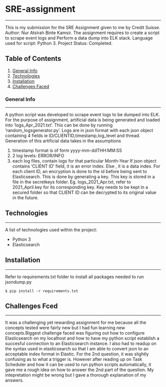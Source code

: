 # SRE-assignment
***
This is my submission for the SRE Assignment given to me by Credit Suisse. Author: Nur Atsirah Binte Kamsir. The assignment requires to create a script to scrape event logs and 
Perform a data dump into ELK stack. Language used for script: Python 3. Project Status: Completed.
## Table of Contents
1. [General Info](#general-info)
2. [Technologies](#technologies)
3. [Installation](#installation)
4. [Challenges Faced](#challenges)

### General Info
***
A python script was developed to scrape event logs to be dumped into ELK. For the purpose of assignment, artificial data is being generated and loaded into ‘logs_Apr_2021.txt’. This can be done by running ‘random_logsgenerator.py’. Logs are in json format with each json object containing 4 fields ie ID/CLIENTID,timestamp,log_level and thread. Generation of this artificial data takes in the assumptions 
1)  timestamp format is of form yyyy-mm-ddTHH:MM:SS
2)  2 log levels: ERROR/INFO
3)  each log files, contain logs for that particular Month-Year
 If json object contains ‘CLIENT ID’ field, it is an error index. Else , it is a data index.
For each client ID, an encryption is done to the id before being sent to Elasticsearch. This is done by generating a key. This key is stored in a file in the secretkeys folder. Eg. logs_2021_Apr.txt, refer to 2021_April.key for its corresponding key. Key needs to be kept in a secured folder so that CLIENT ID can be decrypted to its original value in the future.

## Technologies
***
A list of technologies used within the project:
* Python 3
* Elasticsearch
## Installation
***
Refer to requirements.txt folder to install all packages needed to run jsondump.py
```
$ pip install -r requirements.txt 
```
## Challenges Fced
***
It was a challenging yet rewarding assignment for me because all the concepts tested were fairly new but I had fun learning new concepts.Biggest challenge faced was figuring out how to configure Elasticsearch on my localhost and how to have my python script establish a succesful connection to an Elasticsearch instance. I also had to readup on the syntax used in elasticsearch so that I am able to convert json to an acceptable index format in Elastic.
For the 2nd question, it was slightly confusing as to what a trigger is. However after reading  up on Task Scheduler and how it can be used to run python scripts automatically, it gave me a rough idea on how to answer the 2nd part of the question. My intepretation might be wrong but I gave a thorough explanation of my answers.

